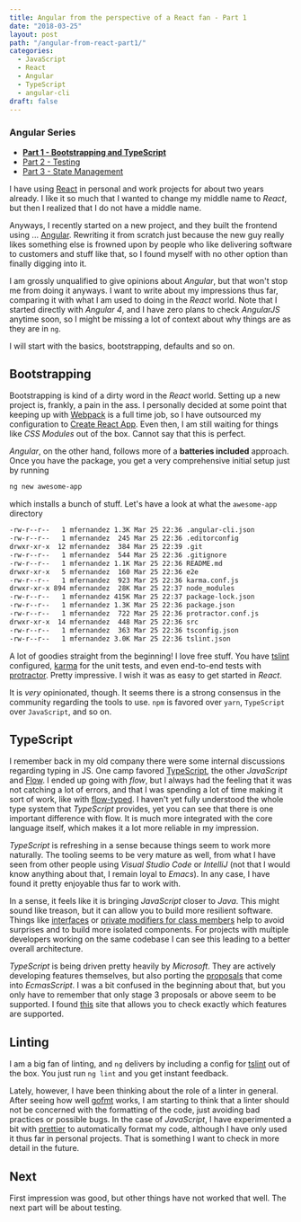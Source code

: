 ```yaml
---
title: Angular from the perspective of a React fan - Part 1
date: "2018-03-25"
layout: post
path: "/angular-from-react-part1/"
categories:
  - JavaScript
  - React
  - Angular
  - TypeScript
  - angular-cli
draft: false
---
```


<div class="guide">

### Angular Series

- [**Part 1 - Bootstrapping and TypeScript**](../angular-from-react-part1/)
- [Part 2 - Testing](../angular-from-react-part2/)
- [Part 3 - State Management](../angular-from-react-part3/)

</div>

I have using [React](https://reactjs.org/) in personal and work projects for about two years already. I like it so much that I wanted to change my middle name to _React_, but then I realized that I do not have a middle name.

Anyways, I recently started on a new project, and they built the frontend using ... [Angular](https://angular.io/). Rewriting it from scratch just because the new guy really likes something else is frowned upon by people who like delivering software to customers and stuff like that, so I found myself with no other option than finally digging into it.

I am grossly unqualified to give opinions about _Angular_, but that won't stop me from doing it anyways. I want to write about my impressions thus far, comparing it with what I am used to doing in the _React_ world. Note that I started directly with _Angular 4_, and I have zero plans to check _AngularJS_ anytime soon, so I might be missing a lot of context about why things are as they are in `ng`.

I will start with the basics, bootstrapping, defaults and so on. 

<!--more-->

## Bootstrapping

Bootstrapping is kind of a dirty word in the _React_ world. Setting up a new project is, frankly, a pain in the ass. I personally decided at some point that keeping up with [Webpack](https://webpack.js.org/) is a full time job, so I have outsourced my configuration to [Create React App](https://github.com/facebook/create-react-app). Even then, I am still waiting for things like _CSS Modules_ out of the box. Cannot say that this is perfect.

_Angular_, on the other hand, follows more of a **batteries included** approach. Once you have the package, you get a very comprehensive initial setup just by running

```bash
ng new awesome-app
```

which installs a bunch of stuff. Let's have a look at what the `awesome-app` directory

```bash
-rw-r--r--   1 mfernandez 1.3K Mar 25 22:36 .angular-cli.json
-rw-r--r--   1 mfernandez  245 Mar 25 22:36 .editorconfig
drwxr-xr-x  12 mfernandez  384 Mar 25 22:39 .git
-rw-r--r--   1 mfernandez  544 Mar 25 22:36 .gitignore
-rw-r--r--   1 mfernandez 1.1K Mar 25 22:36 README.md
drwxr-xr-x   5 mfernandez  160 Mar 25 22:36 e2e
-rw-r--r--   1 mfernandez  923 Mar 25 22:36 karma.conf.js
drwxr-xr-x 894 mfernandez  28K Mar 25 22:37 node_modules
-rw-r--r--   1 mfernandez 415K Mar 25 22:37 package-lock.json
-rw-r--r--   1 mfernandez 1.3K Mar 25 22:36 package.json
-rw-r--r--   1 mfernandez  722 Mar 25 22:36 protractor.conf.js
drwxr-xr-x  14 mfernandez  448 Mar 25 22:36 src
-rw-r--r--   1 mfernandez  363 Mar 25 22:36 tsconfig.json
-rw-r--r--   1 mfernandez 3.0K Mar 25 22:36 tslint.json
```

A lot of goodies straight from the beginning! I love free stuff. You have [tslint](https://palantir.github.io/tslint/) configured, [karma](https://karma-runner.github.io/2.0/index.html) for the unit tests, and even end-to-end tests with [protractor](https://www.protractortest.org/#/). Pretty impressive. I wish it was as easy to get started in _React_.

It is _very_ opinionated, though. It seems there is a strong consensus in the community regarding the tools to use. `npm` is favored over `yarn`, `TypeScript` over `JavaScript`, and so on.

## TypeScript

I remember back in my old company there were some internal discussions regarding typing in JS. One camp favored [TypeScript](http://www.typescriptlang.org/), the other _JavaScript_ and [Flow](https://flow.org/). I ended up going with _flow_, but I always had the feeling that it was not catching a lot of errors, and that I was spending a lot of time making it sort of work, like with [flow-typed](https://github.com/flowtype/flow-typed). I haven't yet fully understood the whole type system that _TypeScript_ provides, yet you can see that there is one important difference with flow. It is much more integrated with the core language itself, which makes it a lot more reliable in my impression.

_TypeScript_ is refreshing in a sense because things seem to work more naturally. The tooling seems to be very mature as well, from what I have seen from other people using _Visual Studio Code_ or _IntelliJ_ (not that I would know anything about that, I remain loyal to _Emacs_). In any case, I have found it pretty enjoyable thus far to work with.

In a sense, it feels like it is bringing _JavaScript_ closer to _Java_. This might sound like treason, but it can allow you to build more resilient software. Things like [interfaces](https://www.typescriptlang.org/docs/handbook/interfaces.html) or [private modifiers for class members](https://www.typescriptlang.org/docs/handbook/classes.html#public-private-and-protected-modifiers) help to avoid surprises and to build more isolated components. For projects with multiple developers working on the same codebase I can see this leading to a better overall architecture.

_TypeScript_ is being driven pretty heavily by _Microsoft_. They are actively developing features themselves, but also porting the [proposals](https://github.com/tc39/proposals) that come into _EcmasScript_. I was a bit confused in the beginning about that, but you only have to remember that only stage 3 proposals or above seem to be supported. I found [this](http://kangax.github.io/compat-table/es2016plus/#typescript2_8) site that allows you to check exactly which features are supported. 

## Linting <a name="linting"></a>

I am a big fan of linting, and `ng` delivers by including a config for [tslint](https://palantir.github.io/tslint/) out of the box. You just run `ng lint` and you get instant feedback.

Lately, however, I have been thinking about the role of a linter in general. After seeing how well [gofmt](https://golang.org/cmd/gofmt/) works, I am starting to think that a linter should not be concerned with the formatting of the code, just avoiding bad practices or possible bugs. In the case of _JavaScript_, I have experimented a bit with [prettier](https://github.com/prettier/prettier) to automatically format my code, although I have only used it thus far in personal projects. That is something I want to check in more detail in the future.

## Next

First impression was good, but other things have not worked that well. The next part will be about testing.



